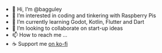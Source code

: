 - 👋 Hi, I’m @bagguley
- 👀 I’m interested in coding and tinkering with Raspberry Pis
- 🌱 I’m currently learning Godot, Kotlin, Flutter and Dart
- 💞️ I’m looking to collaborate on start-up ideas
- 📫 How to reach me ...
- ☕ Support me [on ko-fi](https://ko-fi.com/bagguley)

<!---
bagguley/bagguley is a ✨ special ✨ repository because its `README.md` (this file) appears on your GitHub profile.
You can click the Preview link to take a look at your changes.
--->

